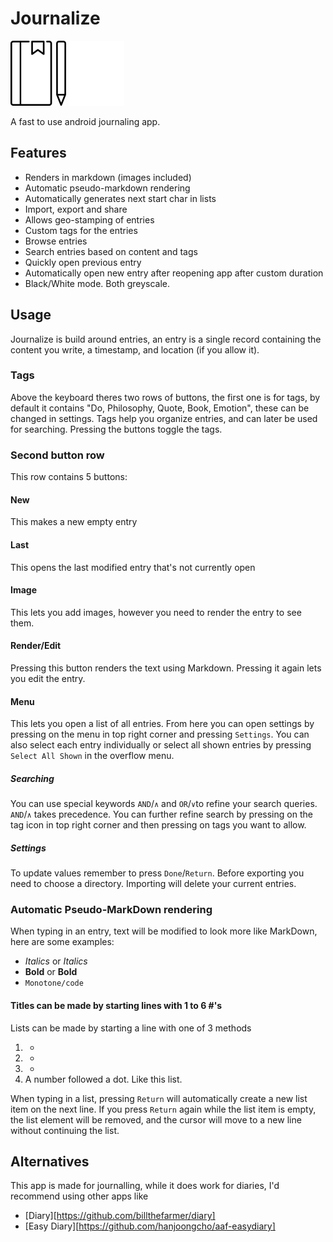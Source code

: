 # Journalize

![Journalize Logo](journalize_black_logo.png#gh-light-mode-only)
![Journalize Logo](journalize_white_logo.png#gh-dark-mode-only)

A fast to use android journaling app.

## Features

- Renders in markdown (images included)
- Automatic pseudo-markdown rendering
- Automatically generates next start char in lists
- Import, export and share
- Allows geo-stamping of entries
- Custom tags for the entries
- Browse entries
- Search entries based on content and tags
- Quickly open previous entry
- Automatically open new entry after reopening app after custom duration
- Black/White mode. Both greyscale.


## Usage

Journalize is build around entries, an entry is a single record containing the content you write, a timestamp, and location (if you allow it).

### Tags
Above the keyboard theres two rows of buttons, the first one is for tags, by default it contains "Do, Philosophy, Quote, Book, Emotion", these can be changed in settings. Tags help you organize entries, and can later be used for searching. Pressing the buttons toggle the tags.

### Second button row
This row contains 5 buttons:

#### New
This makes a new empty entry

#### Last
This opens the last modified entry that's not currently open

#### Image
This lets you add images, however you need to render the entry to see them.

#### Render/Edit
Pressing this button renders the text using Markdown.
Pressing it again lets you edit the entry.

#### Menu
This lets you open a list of all entries. From here you can open settings by pressing on the menu in top right corner and pressing `Settings`.
You can also select each entry individually or select all shown entries by pressing `Select All Shown` in the overflow menu.

##### Searching
You can use special keywords `AND`/`∧` and `OR`/`∨`to refine your search queries. `AND`/`∧` takes precedence.
You can further refine search by pressing on the tag icon in top right corner and then pressing on tags you want to allow.

##### Settings
To update values remember to press `Done`/`Return`.
Before exporting you need to choose a directory.
Importing will delete your current entries.

### Automatic Pseudo-MarkDown rendering
When typing in an entry, text will be modified to look more like MarkDown, here are some examples:

- *Italics* or _Italics_
- **Bold** or __Bold__
- `Monotone/code`

#### Titles can be made by starting lines with 1 to 6 #'s

Lists can be made by starting a line with one of 3 methods
1. -
2. * 
3. +
4. A number followed a dot. Like this list.

When typing in a list, pressing `Return` will automatically create a new list item on the next line. If you press `Return` again while the list item is empty, the list element will be removed, and the cursor will move to a new line without continuing the list.


## Alternatives

This app is made for journalling, while it does work for diaries, I'd recommend using other apps like
- [Diary][https://github.com/billthefarmer/diary]
- [Easy Diary][https://github.com/hanjoongcho/aaf-easydiary]
